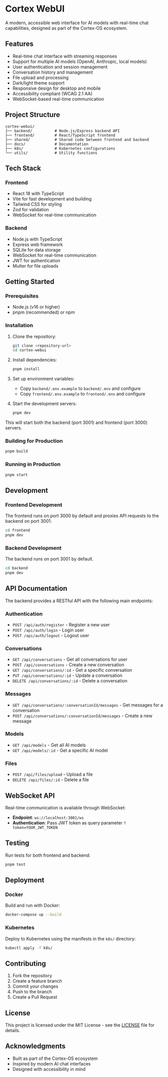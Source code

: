 # Cortex WebUI

A modern, accessible web interface for AI models with real-time chat capabilities, designed as part of the Cortex-OS ecosystem.

## Features

- Real-time chat interface with streaming responses
- Support for multiple AI models (OpenAI, Anthropic, local models)
- User authentication and session management
- Conversation history and management
- File upload and processing
- Dark/light theme support
- Responsive design for desktop and mobile
- Accessibility compliant (WCAG 2.1 AA)
- WebSocket-based real-time communication

## Project Structure

```
cortex-webui/
├── backend/          # Node.js/Express backend API
├── frontend/         # React/TypeScript frontend
├── shared/           # Shared code between frontend and backend
├── docs/             # Documentation
├── k8s/              # Kubernetes configurations
└── utils/            # Utility functions
```

## Tech Stack

### Frontend

- React 18 with TypeScript
- Vite for fast development and building
- Tailwind CSS for styling
- Zod for validation
- WebSocket for real-time communication

### Backend

- Node.js with TypeScript
- Express web framework
- SQLite for data storage
- WebSocket for real-time communication
- JWT for authentication
- Multer for file uploads

## Getting Started

### Prerequisites

- Node.js (v16 or higher)
- pnpm (recommended) or npm

### Installation

1. Clone the repository:

   ```bash
   git clone <repository-url>
   cd cortex-webui
   ```

2. Install dependencies:

   ```bash
   pnpm install
   ```

3. Set up environment variables:
   - Copy `backend/.env.example` to `backend/.env` and configure
   - Copy `frontend/.env.example` to `frontend/.env` and configure

4. Start the development servers:
   ```bash
   pnpm dev
   ```

This will start both the backend (port 3001) and frontend (port 3000) servers.

### Building for Production

```bash
pnpm build
```

### Running in Production

```bash
pnpm start
```

## Development

### Frontend Development

The frontend runs on port 3000 by default and proxies API requests to the backend on port 3001.

```bash
cd frontend
pnpm dev
```

### Backend Development

The backend runs on port 3001 by default.

```bash
cd backend
pnpm dev
```

## API Documentation

The backend provides a RESTful API with the following main endpoints:

### Authentication

- `POST /api/auth/register` - Register a new user
- `POST /api/auth/login` - Login user
- `POST /api/auth/logout` - Logout user

### Conversations

- `GET /api/conversations` - Get all conversations for user
- `POST /api/conversations` - Create a new conversation
- `GET /api/conversations/:id` - Get a specific conversation
- `PUT /api/conversations/:id` - Update a conversation
- `DELETE /api/conversations/:id` - Delete a conversation

### Messages

- `GET /api/conversations/:conversationId/messages` - Get messages for a conversation
- `POST /api/conversations/:conversationId/messages` - Create a new message

### Models

- `GET /api/models` - Get all AI models
- `GET /api/models/:id` - Get a specific AI model

### Files

- `POST /api/files/upload` - Upload a file
- `DELETE /api/files/:id` - Delete a file

## WebSocket API

Real-time communication is available through WebSocket:

- **Endpoint**: `ws://localhost:3001/ws`
- **Authentication**: Pass JWT token as query parameter `?token=YOUR_JWT_TOKEN`

## Testing

Run tests for both frontend and backend:

```bash
pnpm test
```

## Deployment

### Docker

Build and run with Docker:

```bash
docker-compose up --build
```

### Kubernetes

Deploy to Kubernetes using the manifests in the `k8s/` directory:

```bash
kubectl apply -f k8s/
```

## Contributing

1. Fork the repository
2. Create a feature branch
3. Commit your changes
4. Push to the branch
5. Create a Pull Request

## License

This project is licensed under the MIT License - see the [LICENSE](LICENSE) file for details.

## Acknowledgments

- Built as part of the Cortex-OS ecosystem
- Inspired by modern AI chat interfaces
- Designed with accessibility in mind
